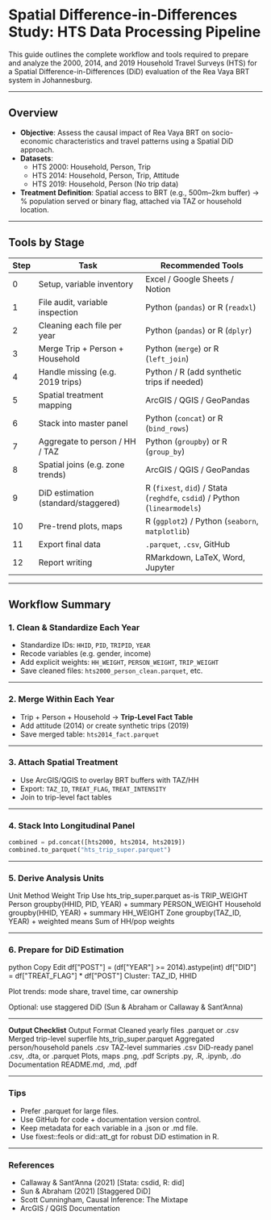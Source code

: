 # Spatial Difference-in-Differences Study: HTS Data Processing Pipeline

This guide outlines the complete workflow and tools required to prepare and analyze the 2000, 2014, and 2019 Household Travel Surveys (HTS) for a Spatial Difference-in-Differences (DiD) evaluation of the Rea Vaya BRT system in Johannesburg.

---

## Overview

- **Objective**: Assess the causal impact of Rea Vaya BRT on socio-economic characteristics and travel patterns using a Spatial DiD approach.
- **Datasets**:
  - HTS 2000: Household, Person, Trip
  - HTS 2014: Household, Person, Trip, Attitude
  - HTS 2019: Household, Person (No trip data)
- **Treatment Definition**: Spatial access to BRT (e.g., 500m–2km buffer) → % population served or binary flag, attached via TAZ or household location.

---

## Tools by Stage

| Step | Task | Recommended Tools |
|------|------|-------------------|
| 0 | Setup, variable inventory | Excel / Google Sheets / Notion |
| 1 | File audit, variable inspection | Python (`pandas`) or R (`readxl`) |
| 2 | Cleaning each file per year | Python (`pandas`) or R (`dplyr`) |
| 3 | Merge Trip + Person + Household | Python (`merge`) or R (`left_join`) |
| 4 | Handle missing (e.g. 2019 trips) | Python / R (add synthetic trips if needed) |
| 5 | Spatial treatment mapping | ArcGIS / QGIS / GeoPandas |
| 6 | Stack into master panel | Python (`concat`) or R (`bind_rows`) |
| 7 | Aggregate to person / HH / TAZ | Python (`groupby`) or R (`group_by`) |
| 8 | Spatial joins (e.g. zone trends) | ArcGIS / QGIS / GeoPandas |
| 9 | DiD estimation (standard/staggered) | R (`fixest`, `did`) / Stata (`reghdfe`, `csdid`) / Python (`linearmodels`) |
| 10 | Pre-trend plots, maps | R (`ggplot2`) / Python (`seaborn`, `matplotlib`) |
| 11 | Export final data | `.parquet`, `.csv`, GitHub |
| 12 | Report writing | RMarkdown, LaTeX, Word, Jupyter |

---

## Workflow Summary

### 1. Clean & Standardize Each Year
- Standardize IDs: `HHID`, `PID`, `TRIPID`, `YEAR`
- Recode variables (e.g. gender, income)
- Add explicit weights: `HH_WEIGHT`, `PERSON_WEIGHT`, `TRIP_WEIGHT`
- Save cleaned files: `hts2000_person_clean.parquet`, etc.

---

### 2. Merge Within Each Year
- Trip + Person + Household → **Trip-Level Fact Table**
- Add attitude (2014) or create synthetic trips (2019)
- Save merged table: `hts2014_fact.parquet`

---

### 3. Attach Spatial Treatment
- Use ArcGIS/QGIS to overlay BRT buffers with TAZ/HH
- Export: `TAZ_ID`, `TREAT_FLAG`, `TREAT_INTENSITY`
- Join to trip-level fact tables

---

### 4. Stack Into Longitudinal Panel
```python
combined = pd.concat([hts2000, hts2014, hts2019])
combined.to_parquet("hts_trip_super.parquet")
```

---
### 5. Derive Analysis Units
Unit	Method	Weight
Trip	Use hts_trip_super.parquet as-is	TRIP_WEIGHT
Person	groupby(HHID, PID, YEAR) + summary	PERSON_WEIGHT
Household	groupby(HHID, YEAR) + summary	HH_WEIGHT
Zone	groupby(TAZ_ID, YEAR) + weighted means	Sum of HH/pop weights

---

### 6. Prepare for DiD Estimation
python
Copy
Edit
df["POST"] = (df["YEAR"] >= 2014).astype(int)
df["DID"] = df["TREAT_FLAG"] * df["POST"]
Cluster: TAZ_ID, HHID

Plot trends: mode share, travel time, car ownership

Optional: use staggered DiD (Sun & Abraham or Callaway & Sant’Anna)

---

**Output Checklist**
Output	Format
Cleaned yearly files	.parquet or .csv
Merged trip-level superfile	hts_trip_super.parquet
Aggregated person/household panels	.csv
TAZ-level summaries	.csv
DiD-ready panel	.csv, .dta, or .parquet
Plots, maps	.png, .pdf
Scripts	.py, .R, .ipynb, .do
Documentation	README.md, .md, .pdf

---

### Tips
- Prefer .parquet for large files.
- Use GitHub for code + documentation version control.
- Keep metadata for each variable in a .json or .md file.
- Use fixest::feols or did::att_gt for robust DiD estimation in R.

---

### References
- Callaway & Sant’Anna (2021) [Stata: csdid, R: did]
- Sun & Abraham (2021) [Staggered DiD]
- Scott Cunningham, Causal Inference: The Mixtape
- ArcGIS / QGIS Documentation


